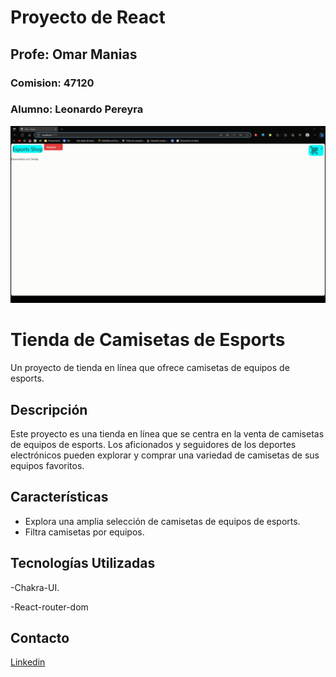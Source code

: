 # Proyecto de React
## Profe: Omar Manias
### Comision: 47120
### Alumno: Leonardo Pereyra

![](./src/assets/Gif.gif)

# Tienda de Camisetas de Esports

Un proyecto de tienda en línea que ofrece camisetas de equipos de esports.

## Descripción

Este proyecto es una tienda en línea que se centra en la venta de camisetas de equipos de esports. Los aficionados y seguidores de los deportes electrónicos pueden explorar y comprar una variedad de camisetas de sus equipos favoritos.


## Características

- Explora una amplia selección de camisetas de equipos de esports.
- Filtra camisetas por equipos.


## Tecnologías Utilizadas
-Chakra-UI.

-React-router-dom

## Contacto

[Linkedin](https://www.linkedin.com/in/leonardo-pereyra-275635287/)